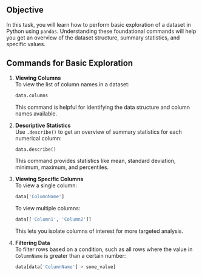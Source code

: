 ## Objective
In this task, you will learn how to perform basic exploration of a dataset in Python using `pandas`. Understanding these foundational commands will help you get an overview of the dataset structure, summary statistics, and specific values.

## Commands for Basic Exploration

1. **Viewing Columns**  
   To view the list of column names in a dataset:
   ```python
   data.columns
   ```
   This command is helpful for identifying the data structure and column names available.

2. **Descriptive Statistics**  
   Use `.describe()` to get an overview of summary statistics for each numerical column:
   ```python
   data.describe()
   ```
   This command provides statistics like mean, standard deviation, minimum, maximum, and percentiles.

3. **Viewing Specific Columns**  
   To view a single column:
   ```python
   data['ColumnName']
   ```
   To view multiple columns:
   ```python
   data[['Column1', 'Column2']]
   ```
   This lets you isolate columns of interest for more targeted analysis.

4. **Filtering Data**  
   To filter rows based on a condition, such as all rows where the value in `ColumnName` is greater than a certain number:
   ```python
   data[data['ColumnName'] > some_value]
